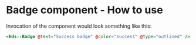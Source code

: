 # Badge component - How to use

Invocation of the component would look something like this:

```handlebars
<Hds::Badge @text="Success badge" @color="success" @type="outlined" />
```